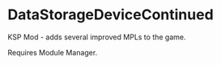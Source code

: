 # DataStorageDeviceContinued
KSP Mod - adds several improved MPLs to the game.


Requires Module Manager.
